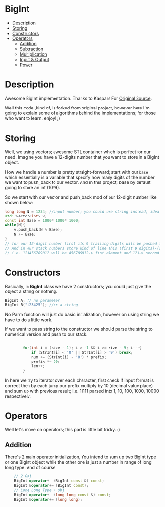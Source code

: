 # BigInt
* [Description](#description)   
* [Storing](#storing)
* [Constructors](#constructors)
* [Operators](#operators)
  * [Addition](#addition)
  * [Subtraction](#subtraction)
  * [Multiplication](#multiplication)
  * [Input & Output](#IO)
  * [Power](#pwr)


# Description
Awesome BigInt implementation. Thanks to Kaspars For [Original Source](https://github.com/kasparsklavins/bigint).

 Well this code ,kind of, is forked from original project, however here I'm going to explain some of algorithms behind the implementations; for those who want to learn. enjoy! ;) 
 
# Storing 
Well, we using vectors; awesome STL container which is perfect for our need. Imagine you have a 12-digits number that you want to store in a BigInt object. 

How we handle a number is pretty straight-forward; start with our `base` which essentially is a variable that specify how many digits of the number we want to push_back to our vector. And in this project; base by default going to store an int (10^9). 

So we start with our vector and push_back mod of our 12-digit number like shown below:
```C++
long long N = 1234; //input number; you could use string instead, idea won't change.
std::vector<int> v;
const int Base = 1000* 1000* 1000;
while(N){
    v.push_back(N % Base);
    N /= Base;
}
// for our 12-digit number first its 9 trailing digits will be pushed then rest 3.
// And in our stack numbers store kind of line this (first 9 digits)-(second 9 digits) -... so forth.
// i.e. 123456789012 will be 456789012-> fist element and 123-> second element.
```
# Constructors
Basically, in **BigInt** class we have 2 constructors; you could just give the object a string or nothing. 
```C++
BigInt A; // no parameter
BigInt B("123425"); //or a string
```
No Parm function will just do basic initialization, however on using string we have to do a little work.

If we want to pass string to the constructor we should parse the string to numerical version and push to our stack.
```C++

        for(int i = (size - 1); i > -1 && i >= size - 9; i--){
            if (StrInt[i] < '0' || StrInt[i] > '9') break;
            num += (StrInt[i] - '0') * prefix;
            prefix *= 10;
            len++;
        }
```
In here we try to iterator over each character, first check if input format is correct then by each jump our prefix multiply by 10 (decimal value place) and sum up with previous result;
i.e. 11111 parsed into 1, 10, 100, 1000, 10000 respectively.
# Operators
Well let's move on operators; this part is little bit tricky. :)
## Addition
There's 2 main operator initialization, You intend to sum up two BigInt type or one BigInt object while the other one is just a number in range of long long type.
And of course 
```C++
    // 2 Obj
    BigInt operator+  (BigInt const &) const;
    BigInt &operator+= (BigInt const);
    // Long Long Type + obj
    BigInt operator+  (long long const &) const;
    BigInt &operator+= (long long);
```
